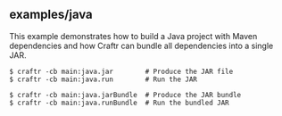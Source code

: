 ## examples/java

This example demonstrates how to build a Java project with Maven dependencies
and how Craftr can bundle all dependencies into a single JAR.

    $ craftr -cb main:java.jar        # Produce the JAR file
    $ craftr -cb main:java.run        # Run the JAR

    $ craftr -cb main:java.jarBundle  # Produce the JAR bundle
    $ craftr -cb main:java.runBundle  # Run the bundled JAR
